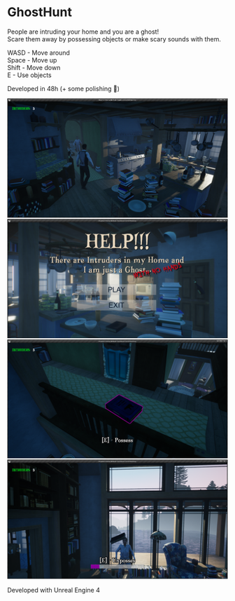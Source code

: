 # GhostHunt

People are intruding your home and you are a ghost!  
Scare them away by possessing objects or make scary sounds with them.

WASD - Move around  
Space - Move up  
Shift - Move down  
E - Use objects  

Developed in 48h (+ some polishing :see_no_evil:)

![Screenshot1](GH-1.png)
![Screenshot2](GH-2.png)
![Screenshot3](GH-3.png)
![Screenshot4](GH-4.png)

Developed with Unreal Engine 4
